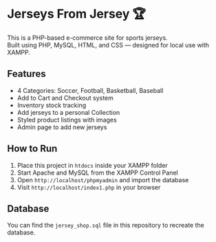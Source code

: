 # Jerseys From Jersey 🏆

This is a PHP-based e-commerce site for sports jerseys.  
Built using PHP, MySQL, HTML, and CSS — designed for local use with XAMPP.

## Features

- 4 Categories: Soccer, Football, Basketball, Baseball
- Add to Cart and Checkout system
- Inventory stock tracking
- Add jerseys to a personal Collection
- Styled product listings with images
- Admin page to add new jerseys

## How to Run

1. Place this project in `htdocs` inside your XAMPP folder
2. Start Apache and MySQL from the XAMPP Control Panel
3. Open `http://localhost/phpmyadmin` and import the database
4. Visit `http://localhost/index1.php` in your browser

## Database

You can find the `jersey_shop.sql` file in this repository to recreate the database.
